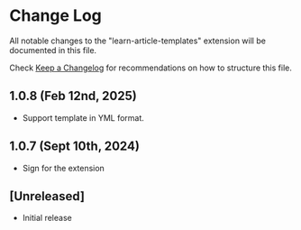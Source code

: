 # Change Log

All notable changes to the "learn-article-templates" extension will be documented in this file.

Check [Keep a Changelog](http://keepachangelog.com/) for recommendations on how to structure this file.

## 1.0.8 (Feb 12nd, 2025)

- Support template in YML format.

## 1.0.7 (Sept 10th, 2024)

- Sign for the extension

## [Unreleased]

- Initial release